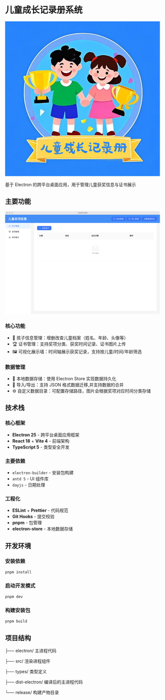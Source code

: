 # 儿童成长记录册系统

![儿童奖项手机系统](./doc/logo.png)

基于 Electron 的跨平台桌面应用，用于管理儿童获奖信息与证书展示

## 主要功能

![儿童奖项手机系统](./doc/ui.png)

### 核心功能

- 👦 孩子信息管理：增删改查儿童档案（姓名、年龄、头像等）
- 🏆 证书管理：支持奖项分类、获奖时间记录、证书图片上传
- 🖼️ 可视化展示墙：时间轴展示获奖记录，支持按儿童/时间/年龄筛选

### 数据管理

- 📁 本地数据存储：使用 Electron Store 实现数据持久化
- 🔄 导入/导出：支持 JSON 格式数据迁移,并支持数据的合并
- ⚙️ 自定义数据目录：可配置存储路径，图片会根据奖项对应时间分类存储

## 技术栈

### 核心框架

- **Electron 25** - 跨平台桌面应用框架
- **React 18** + **Vite 4** - 前端架构
- **TypeScript 5** - 类型安全开发

### 主要依赖

- `electron-builder` - 安装包构建
- `antd 5` - UI 组件库
- `dayjs` - 日期处理

### 工程化

- **ESLint** + **Prettier** - 代码规范
- **Git Hooks** - 提交校验
- **pnpm** - 包管理
- **electron-store** - 本地数据存储

## 开发环境

### 安装依赖

```bash
pnpm install
```

### 启动开发模式

```bash
pnpm dev
```

### 构建安装包

```bash
pnpm build
```

## 项目结构

├── electron/ 主进程代码

├── src/ 渲染进程组件

├── types/ 类型定义

├── dist-electron/ 编译后的主进程代码

└── release/ 构建产物目录
